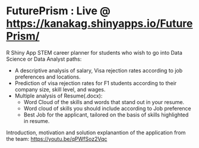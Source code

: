# FuturePrism : Live @ https://kanakag.shinyapps.io/FuturePrism/
R Shiny App 
STEM career planner for students who wish to go into Data Science or Data Analyst paths:
 - A descriptive analysis of salary, Visa rejection rates according to job preferences and locations.
 - Prediction of visa rejection rates for F1 students according to their company size, skill level, and wages.
 - Multiple analysis of Resume(.docx): 
    - Word Cloud of the skills and words that stand out in your resume.
    - Word cloud of skills you should include according to Job preference
    - Best Job for the applicant, tailored on the basis of skills highlighted in resume.
    
Introduction, motivation and solution explanantion of the application from the team: https://youtu.be/qPWfSoz2Vqc
